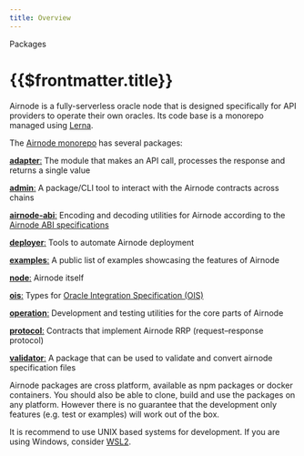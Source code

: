 ```yaml
---
title: Overview
---
```


<TitleSpan>Packages</TitleSpan>

# {{$frontmatter.title}}

<VersionWarning/> Airnode is a fully-serverless oracle node that is designed specifically for API providers to operate their own oracles. Its code base is a monorepo managed using [Lerna](https://github.com/lerna/lerna).

The [Airnode monorepo](https://github.com/api3dao/airnode/tree/v0.2/packages) has several packages:

[**adapter**:](https://github.com/api3dao/airnode/tree/v0.2/packages/airnode-adapter) The module that makes an API call, processes the response and returns a single value

[**admin**:](https://github.com/api3dao/airnode/tree/v0.2/packages/airnode-admin) A package/CLI tool to interact with the Airnode contracts across chains

[**airnode-abi**:](https://github.com/api3dao/airnode/tree/v0.2/packages/airnode-abi) Encoding and decoding utilities for Airnode according to the [Airnode ABI specifications](../specifications/airnode-abi-specifications.md)

[**deployer**:](https://github.com/api3dao/airnode/tree/v0.2/packages/airnode-deployer) Tools to automate Airnode deployment

[**examples**:](https://github.com/api3dao/airnode/tree/v0.2/packages/airnode-examples) A public list of examples showcasing the features of Airnode

[**node**:](https://github.com/api3dao/airnode/tree/v0.2/packages/airnode-node) Airnode itself

[**ois**:](https://github.com/api3dao/airnode/tree/v0.2/packages/airnode-ois) Types for [Oracle Integration Specification (OIS)](../specifications/ois.md)

[**operation**:](https://github.com/api3dao/airnode/tree/v0.2/packages/airnode-operation) Development and testing utilities for the core parts of Airnode

[**protocol**:](https://github.com/api3dao/airnode/tree/v0.2/packages/airnode-protocol) Contracts that implement Airnode RRP (request–response protocol)

[**validator**:](https://github.com/api3dao/airnode/tree/v0.2/packages/airnode-validator) A package that can be used to validate and convert airnode specification files

Airnode packages are cross platform, available as npm packages or docker containers. You should also be able to clone, build and use the packages on any platform. However there is no guarantee that the development only features (e.g. test or examples) will work out of the box.

It is recommend to use UNIX based systems for development. If you are using Windows, consider [WSL2](https://docs.microsoft.com/en-us/windows/wsl/install).
